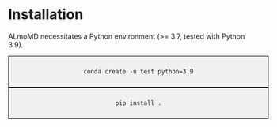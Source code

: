 # Installation
ALmoMD necessitates a Python environment (>= 3.7, tested with Python 3.9).


<div style="text-align: center;">
  <div style="display: inline-block; background-color: #f0f0f0; padding: 10px; border: 1px solid #000; width: 100%;">
    <pre><code>conda create -n test python=3.9</code></pre>
  </div>
</div>


<div style="text-align: center;">
  <div style="display: inline-block; background-color: #f0f0f0; padding: 10px; border: 1px solid #000; width: 100%;">
    <pre><code>pip install .</code></pre>
  </div>
</div>